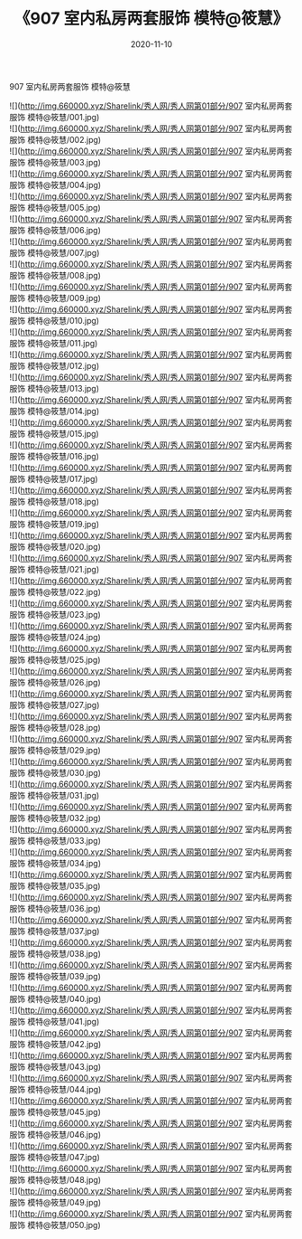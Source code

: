 ﻿---
layout: post
title:  《907 室内私房两套服饰 模特@筱慧》
date:   2020-11-10
img: http://img.660000.xyz/Sharelink/秀人网/秀人网第01部分/907 室内私房两套服饰 模特@筱慧/000.jpg
categories: [美女, 清纯, 唯美]
---

907 室内私房两套服饰 模特@筱慧

  ![](http://img.660000.xyz/Sharelink/秀人网/秀人网第01部分/907 室内私房两套服饰 模特@筱慧/001.jpg) <br> ![](http://img.660000.xyz/Sharelink/秀人网/秀人网第01部分/907 室内私房两套服饰 模特@筱慧/002.jpg) <br> ![](http://img.660000.xyz/Sharelink/秀人网/秀人网第01部分/907 室内私房两套服饰 模特@筱慧/003.jpg) <br> ![](http://img.660000.xyz/Sharelink/秀人网/秀人网第01部分/907 室内私房两套服饰 模特@筱慧/004.jpg) <br> ![](http://img.660000.xyz/Sharelink/秀人网/秀人网第01部分/907 室内私房两套服饰 模特@筱慧/005.jpg) <br> ![](http://img.660000.xyz/Sharelink/秀人网/秀人网第01部分/907 室内私房两套服饰 模特@筱慧/006.jpg) <br> ![](http://img.660000.xyz/Sharelink/秀人网/秀人网第01部分/907 室内私房两套服饰 模特@筱慧/007.jpg) <br> ![](http://img.660000.xyz/Sharelink/秀人网/秀人网第01部分/907 室内私房两套服饰 模特@筱慧/008.jpg) <br> ![](http://img.660000.xyz/Sharelink/秀人网/秀人网第01部分/907 室内私房两套服饰 模特@筱慧/009.jpg) <br> ![](http://img.660000.xyz/Sharelink/秀人网/秀人网第01部分/907 室内私房两套服饰 模特@筱慧/010.jpg) <br> ![](http://img.660000.xyz/Sharelink/秀人网/秀人网第01部分/907 室内私房两套服饰 模特@筱慧/011.jpg) <br> ![](http://img.660000.xyz/Sharelink/秀人网/秀人网第01部分/907 室内私房两套服饰 模特@筱慧/012.jpg) <br> ![](http://img.660000.xyz/Sharelink/秀人网/秀人网第01部分/907 室内私房两套服饰 模特@筱慧/013.jpg) <br> ![](http://img.660000.xyz/Sharelink/秀人网/秀人网第01部分/907 室内私房两套服饰 模特@筱慧/014.jpg) <br> ![](http://img.660000.xyz/Sharelink/秀人网/秀人网第01部分/907 室内私房两套服饰 模特@筱慧/015.jpg) <br> ![](http://img.660000.xyz/Sharelink/秀人网/秀人网第01部分/907 室内私房两套服饰 模特@筱慧/016.jpg) <br> ![](http://img.660000.xyz/Sharelink/秀人网/秀人网第01部分/907 室内私房两套服饰 模特@筱慧/017.jpg) <br> ![](http://img.660000.xyz/Sharelink/秀人网/秀人网第01部分/907 室内私房两套服饰 模特@筱慧/018.jpg) <br> ![](http://img.660000.xyz/Sharelink/秀人网/秀人网第01部分/907 室内私房两套服饰 模特@筱慧/019.jpg) <br> ![](http://img.660000.xyz/Sharelink/秀人网/秀人网第01部分/907 室内私房两套服饰 模特@筱慧/020.jpg) <br> ![](http://img.660000.xyz/Sharelink/秀人网/秀人网第01部分/907 室内私房两套服饰 模特@筱慧/021.jpg) <br> ![](http://img.660000.xyz/Sharelink/秀人网/秀人网第01部分/907 室内私房两套服饰 模特@筱慧/022.jpg) <br> ![](http://img.660000.xyz/Sharelink/秀人网/秀人网第01部分/907 室内私房两套服饰 模特@筱慧/023.jpg) <br> ![](http://img.660000.xyz/Sharelink/秀人网/秀人网第01部分/907 室内私房两套服饰 模特@筱慧/024.jpg) <br> ![](http://img.660000.xyz/Sharelink/秀人网/秀人网第01部分/907 室内私房两套服饰 模特@筱慧/025.jpg) <br> ![](http://img.660000.xyz/Sharelink/秀人网/秀人网第01部分/907 室内私房两套服饰 模特@筱慧/026.jpg) <br> ![](http://img.660000.xyz/Sharelink/秀人网/秀人网第01部分/907 室内私房两套服饰 模特@筱慧/027.jpg) <br> ![](http://img.660000.xyz/Sharelink/秀人网/秀人网第01部分/907 室内私房两套服饰 模特@筱慧/028.jpg) <br> ![](http://img.660000.xyz/Sharelink/秀人网/秀人网第01部分/907 室内私房两套服饰 模特@筱慧/029.jpg) <br> ![](http://img.660000.xyz/Sharelink/秀人网/秀人网第01部分/907 室内私房两套服饰 模特@筱慧/030.jpg) <br> ![](http://img.660000.xyz/Sharelink/秀人网/秀人网第01部分/907 室内私房两套服饰 模特@筱慧/031.jpg) <br> ![](http://img.660000.xyz/Sharelink/秀人网/秀人网第01部分/907 室内私房两套服饰 模特@筱慧/032.jpg) <br> ![](http://img.660000.xyz/Sharelink/秀人网/秀人网第01部分/907 室内私房两套服饰 模特@筱慧/033.jpg) <br> ![](http://img.660000.xyz/Sharelink/秀人网/秀人网第01部分/907 室内私房两套服饰 模特@筱慧/034.jpg) <br> ![](http://img.660000.xyz/Sharelink/秀人网/秀人网第01部分/907 室内私房两套服饰 模特@筱慧/035.jpg) <br> ![](http://img.660000.xyz/Sharelink/秀人网/秀人网第01部分/907 室内私房两套服饰 模特@筱慧/036.jpg) <br> ![](http://img.660000.xyz/Sharelink/秀人网/秀人网第01部分/907 室内私房两套服饰 模特@筱慧/037.jpg) <br> ![](http://img.660000.xyz/Sharelink/秀人网/秀人网第01部分/907 室内私房两套服饰 模特@筱慧/038.jpg) <br> ![](http://img.660000.xyz/Sharelink/秀人网/秀人网第01部分/907 室内私房两套服饰 模特@筱慧/039.jpg) <br> ![](http://img.660000.xyz/Sharelink/秀人网/秀人网第01部分/907 室内私房两套服饰 模特@筱慧/040.jpg) <br> ![](http://img.660000.xyz/Sharelink/秀人网/秀人网第01部分/907 室内私房两套服饰 模特@筱慧/041.jpg) <br> ![](http://img.660000.xyz/Sharelink/秀人网/秀人网第01部分/907 室内私房两套服饰 模特@筱慧/042.jpg) <br> ![](http://img.660000.xyz/Sharelink/秀人网/秀人网第01部分/907 室内私房两套服饰 模特@筱慧/043.jpg) <br> ![](http://img.660000.xyz/Sharelink/秀人网/秀人网第01部分/907 室内私房两套服饰 模特@筱慧/044.jpg) <br> ![](http://img.660000.xyz/Sharelink/秀人网/秀人网第01部分/907 室内私房两套服饰 模特@筱慧/045.jpg) <br> ![](http://img.660000.xyz/Sharelink/秀人网/秀人网第01部分/907 室内私房两套服饰 模特@筱慧/046.jpg) <br> ![](http://img.660000.xyz/Sharelink/秀人网/秀人网第01部分/907 室内私房两套服饰 模特@筱慧/047.jpg) <br> ![](http://img.660000.xyz/Sharelink/秀人网/秀人网第01部分/907 室内私房两套服饰 模特@筱慧/048.jpg) <br> ![](http://img.660000.xyz/Sharelink/秀人网/秀人网第01部分/907 室内私房两套服饰 模特@筱慧/049.jpg) <br> ![](http://img.660000.xyz/Sharelink/秀人网/秀人网第01部分/907 室内私房两套服饰 模特@筱慧/050.jpg) <br>